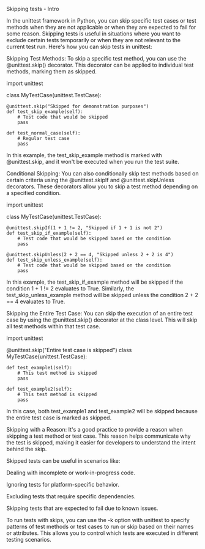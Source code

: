 Skipping tests - Intro

In the unittest framework in Python, you can skip specific test cases or test methods when they are not applicable or when they are expected to fail for some reason. Skipping tests is useful in situations where you want to exclude certain tests temporarily or when they are not relevant to the current test run. Here's how you can skip tests in unittest:



Skipping Test Methods: To skip a specific test method, you can use the @unittest.skip() decorator. This decorator can be applied to individual test methods, marking them as skipped.

import unittest
 
class MyTestCase(unittest.TestCase):
 
    @unittest.skip("Skipped for demonstration purposes")
    def test_skip_example(self):
        # Test code that would be skipped
        pass
 
    def test_normal_case(self):
        # Regular test case
        pass


In this example, the test_skip_example method is marked with @unittest.skip, and it won't be executed when you run the test suite.



Conditional Skipping: You can also conditionally skip test methods based on certain criteria using the @unittest.skipIf and @unittest.skipUnless decorators. These decorators allow you to skip a test method depending on a specified condition.

import unittest
 
class MyTestCase(unittest.TestCase):
 
    @unittest.skipIf(1 + 1 != 2, "Skipped if 1 + 1 is not 2")
    def test_skip_if_example(self):
        # Test code that would be skipped based on the condition
        pass
 
    @unittest.skipUnless(2 + 2 == 4, "Skipped unless 2 + 2 is 4")
    def test_skip_unless_example(self):
        # Test code that would be skipped based on the condition
        pass


In this example, the test_skip_if_example method will be skipped if the condition 1 + 1 != 2 evaluates to True. Similarly, the test_skip_unless_example method will be skipped unless the condition 2 + 2 == 4 evaluates to True.



Skipping the Entire Test Case: You can skip the execution of an entire test case by using the @unittest.skip() decorator at the class level. This will skip all test methods within that test case.

import unittest
 
@unittest.skip("Entire test case is skipped")
class MyTestCase(unittest.TestCase):
 
    def test_example1(self):
        # This test method is skipped
        pass
 
    def test_example2(self):
        # This test method is skipped
        pass


In this case, both test_example1 and test_example2 will be skipped because the entire test case is marked as skipped.



Skipping with a Reason: It's a good practice to provide a reason when skipping a test method or test case. This reason helps communicate why the test is skipped, making it easier for developers to understand the intent behind the skip.



Skipped tests can be useful in scenarios like:

Dealing with incomplete or work-in-progress code.

Ignoring tests for platform-specific behavior.

Excluding tests that require specific dependencies.

Skipping tests that are expected to fail due to known issues.



To run tests with skips, you can use the -k option with unittest to specify patterns of test methods or test cases to run or skip based on their names or attributes. This allows you to control which tests are executed in different testing scenarios.